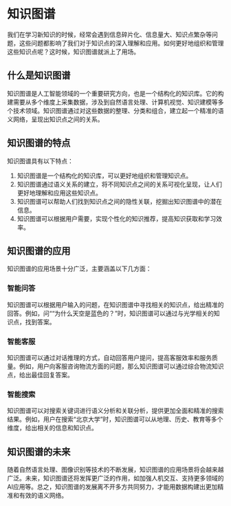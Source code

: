 # 知识图谱

我们在学习新知识的时候，经常会遇到信息碎片化、信息量大、知识点繁杂等问题，这些问题都影响了我们对于知识点的深入理解和应用。如何更好地组织和管理这些知识点呢？这时候，知识图谱就派上了用场。

## 什么是知识图谱

知识图谱是人工智能领域的一个重要研究方向，也是一个结构化的知识库。它的构建需要从多个维度上采集数据，涉及到自然语言处理、计算机视觉、知识建模等多个技术领域。知识图谱通过对这些数据的整理、分类和组合，建立起一个精准的语义网络，呈现出知识点之间的关系。

## 知识图谱的特点

知识图谱具有以下特点：

1. 知识图谱是一个结构化的知识库，可以更好地组织和管理知识点。
2. 知识图谱通过语义关系的建立，将不同知识点之间的关系可视化呈现，让人们更好地理解和应用这些知识点。
3. 知识图谱可以帮助人们找到知识点之间的隐性关联，挖掘出知识图谱中的潜在信息。
4. 知识图谱可以根据用户需要，实现个性化的知识推荐，提高知识获取和学习效率。

## 知识图谱的应用

知识图谱的应用场景十分广泛，主要涵盖以下几方面：

### 智能问答

知识图谱可以根据用户输入的问题，在知识图谱中寻找相关的知识点，给出精准的回答。例如，问““为什么天空是蓝色的？”时，知识图谱可以通过与光学相关的知识点，找到答案。

### 智能客服

知识图谱可以通过对话推理的方式，自动回答用户提问，提高客服效率和服务质量。例如，用户向客服咨询物流方面的问题，那么知识图谱可以通过综合物流知识点，给出最佳回复答案。

### 智能搜索

知识图谱可以对搜索关键词进行语义分析和关联分析，提供更加全面和精准的搜索结果。例如，用户在搜索“北京大学”时，知识图谱可以从地理、历史、教育等多个维度，给出相关的信息和知识点。

## 知识图谱的未来

随着自然语言处理、图像识别等技术的不断发展，知识图谱的应用场景将会越来越广泛。未来，知识图谱还将发挥更广泛的作用，如加强人机交互、支持更多领域的AI应用等。总之，知识图谱的发展离不开多方共同努力，才能用数据构建出更加精准和有效的语义网络。